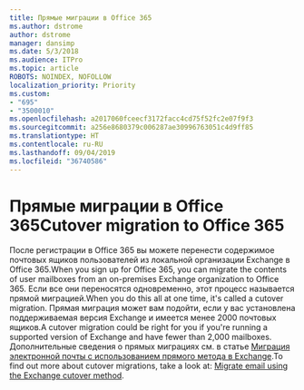 ```yaml
---
title: Прямые миграции в Office 365
ms.author: dstrome
author: dstrome
manager: dansimp
ms.date: 5/3/2018
ms.audience: ITPro
ms.topic: article
ROBOTS: NOINDEX, NOFOLLOW
localization_priority: Priority
ms.custom:
- "695"
- "3500010"
ms.openlocfilehash: a2017060fceecf3172facc4cd75f52fc2e07f9f3
ms.sourcegitcommit: a256e8680379c006287ae30996763051c4d9ff85
ms.translationtype: HT
ms.contentlocale: ru-RU
ms.lasthandoff: 09/04/2019
ms.locfileid: "36740586"
---
```

# <a name="cutover-migrations-to-office-365"></a><span data-ttu-id="42cd8-102">Прямые миграции в Office 365</span><span class="sxs-lookup"><span data-stu-id="42cd8-102">Cutover migration to Office 365</span></span>

<span data-ttu-id="42cd8-103">После регистрации в Office 365 вы можете перенести содержимое почтовых ящиков пользователей из локальной организации Exchange в Office 365.</span><span class="sxs-lookup"><span data-stu-id="42cd8-103">When you sign up for Office 365, you can migrate the contents of user mailboxes from an on-premises Exchange organization to Office 365.</span></span> <span data-ttu-id="42cd8-104">Если все они переносятся одновременно, этот процесс называется прямой миграцией.</span><span class="sxs-lookup"><span data-stu-id="42cd8-104">When you do this all at one time, it's called a cutover migration.</span></span> <span data-ttu-id="42cd8-105">Прямая миграция может вам подойти, если у вас установлена поддерживаемая версия Exchange и имеется менее 2000 почтовых ящиков.</span><span class="sxs-lookup"><span data-stu-id="42cd8-105">A cutover migration could be right for you if you're running a supported version of Exchange and have fewer than 2,000 mailboxes.</span></span> <span data-ttu-id="42cd8-106">Дополнительные сведения о прямых миграциях см. в статье [Миграция электронной почты с использованием прямого метода в Exchange](https://docs.microsoft.com/Exchange/mailbox-migration/cutover-migration-to-office-365).</span><span class="sxs-lookup"><span data-stu-id="42cd8-106">To find out more about cutover migrations, take a look at: [Migrate email using the Exchange cutover method](https://docs.microsoft.com/Exchange/mailbox-migration/cutover-migration-to-office-365).</span></span>
  